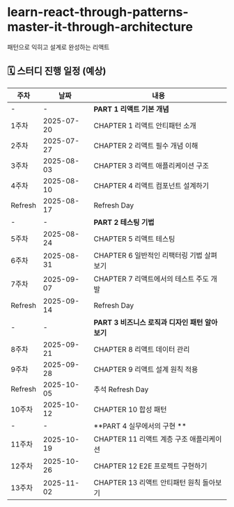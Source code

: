 # learn-react-through-patterns-master-it-through-architecture

패턴으로 익히고 설계로 완성하는 리액트

## 🗓️ 스터디 진행 일정 (예상)

| 주차    | 날짜       | 내용                                            |
| ------- | ---------- | ----------------------------------------------- |
| -       | -          | **PART 1 리액트 기본 개념**                     |
| 1주차   | 2025-07-20 | CHAPTER 1 리액트 안티패턴 소개                  |
| 2주차   | 2025-07-27 | CHAPTER 2 리액트 필수 개념 이해                 |
| 3주차   | 2025-08-03 | CHAPTER 3 리액트 애플리케이션 구조              |
| 4주차   | 2025-08-10 | CHAPTER 4 리액트 컴포넌트 설계하기              |
| Refresh | 2025-08-17 | Refresh Day                                     |
| -       | -          | **PART 2 테스팅 기법**                          |
| 5주차   | 2025-08-24 | CHAPTER 5 리액트 테스팅                         |
| 6주차   | 2025-08-31 | CHAPTER 6 일반적인 리팩터링 기법 살펴보기       |
| 7주차   | 2025-09-07 | CHAPTER 7 리액트에서의 테스트 주도 개발         |
| Refresh | 2025-09-14 | Refresh Day                                     |
| -       | -          | **PART 3 비즈니스 로직과 디자인 패턴 알아보기** |
| 8주차   | 2025-09-21 | CHAPTER 8 리액트 데이터 관리                    |
| 9주차   | 2025-09-28 | CHAPTER 9 리액트 설계 원칙 적용                 |
| Refresh | 2025-10-05 | 추석 Refresh Day                                |
| 10주차  | 2025-10-12 | CHAPTER 10 합성 패턴                            |
| -       | -          | **PART 4 실무에서의 구현 **                     |
| 11주차  | 2025-10-19 | CHAPTER 11 리액트 계층 구조 애플리케이션        |
| 12주차  | 2025-10-26 | CHAPTER 12 E2E 프로젝트 구현하기                |
| 13주차  | 2025-11-02 | CHAPTER 13 리액트 안티패턴 원칙 돌아보기        |
